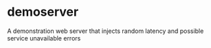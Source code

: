# demoserver
A demonstration web server that injects random latency and possible service unavailable errors
